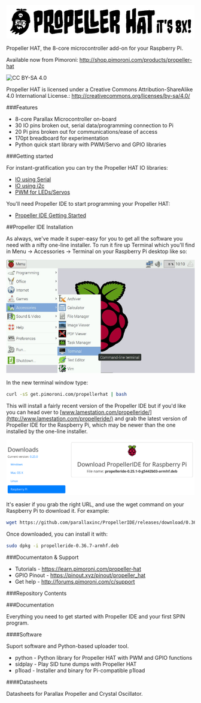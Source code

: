 ![Propeller HAT](propeller-hat.jpg)

Propeller HAT, the 8-core microcontroller add-on for your Raspberry Pi.

Available now from Pimoroni: http://shop.pimoroni.com/products/propeller-hat

![CC BY-SA 4.0](https://i.creativecommons.org/l/by-sa/4.0/88x31.png)

Propeller HAT is licensed under a Creative Commons Attribution-ShareAlike 4.0 International License.: http://creativecommons.org/licenses/by-sa/4.0/

###Features

* 8-core Parallax Microcontroller on-board
* 30 IO pins broken out, serial data/programming connection to Pi
* 20 Pi pins broken out for communications/ease of access
* 170pt breadboard for experimentation
* Python quick start library with PWM/Servo and GPIO libraries


###Getting started

For instant-gratification you can try the Propeller HAT IO libraries:

* [IO using Serial](documentation/Serial-IO.md)
* [IO using i2c](documentation/IO.md)
* [PWM for LEDs/Servos](documentation/PWM.md)

You'll need Propeller IDE to start programming your Propeller HAT:

* [Propeller IDE Getting Started](/documentation/Propeller-IDE-Getting-Started.md)

##Propeller IDE Installation

As always, we've made it super-easy for you to get all the software you need with a nifty one-line installer. To run it fire up Terminal which you'll find in Menu -> Accessories -> Terminal on your Raspberry Pi desktop like so:

![Finding the terminal](terminal.jpg)

In the new terminal window type:

```bash
curl -sS get.pimoroni.com/propellerhat | bash
```

This will install a fairly recent version of the Propeller IDE but if you'd like you can head over to [www.lamestation.com/propelleride/](http://www.lamestation.com/propelleride/) and grab the latest
version of Propeller IDE for the Raspberry Pi, which may be newer than the one installed by the one-line installer.

![Propeller IDE download](propeller-ide-download.png)

It's easier if you grab the right URL, and use the wget command on your
Raspberry Pi to download it. For example:

```bash
wget https://github.com/parallaxinc/PropellerIDE/releases/download/0.36.7/propelleride-0.36.7-armhf.deb
```

Once downloaded, you can install it with:

```bash
sudo dpkg -i propelleride-0.36.7-armhf.deb
```

###Documentaton & Support

* Tutorials - https://learn.pimoroni.com/propeller-hat
* GPIO Pinout - https://pinout.xyz/pinout/propeller_hat
* Get help - http://forums.pimoroni.com/c/support

###Repository Contents

###Documentation

Everything you need to get started with Propeller IDE and your first
SPIN program.


####Software

Suport software and Python-based uploader tool.

* python - Python library for Propeller HAT with PWM and GPIO functions
* sidplay - Play SID tune dumps with Propeller HAT
* p1load - Installer and binary for Pi-compatible p1load


####Datasheets

Datasheets for Parallax Propeller and Crystal Oscillator.

